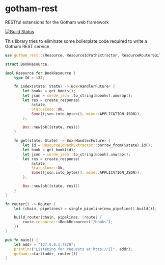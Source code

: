 # gotham-rest
RESTful extensions for the Gotham web framework

[![Build Status](https://travis-ci.org/ChristophWurst/gotham-rest.svg?branch=master)](https://travis-ci.org/ChristophWurst/gotham-rest)

This library tries to eliminate some boilerplate code required to write a Gotham REST service.

```rust
use gotham_rest::{Resource, ResourceIdPathExtractor, ResourceRouterBuilder};

struct BookResource;

impl Resource for BookResource {
    type Id = i32;

    fn index(state: State) -> Box<HandlerFuture> {
        let books = get_books();
        let json = serde_json::to_string(&books).unwrap();
        let res = create_response(
            &state,
            StatusCode::Ok,
            Some((json.into_bytes(), mime::APPLICATION_JSON)),
        );

        Box::new(ok((state, res)))
    }

    fn get(state: State) -> Box<HandlerFuture> {
        let id = ResourceIdPathExtractor::borrow_from(&state).id();
        let book = get_book(id);
        let json = serde_json::to_string(&book).unwrap();
        let res = create_response(
            &state,
            StatusCode::Ok,
            Some((json.into_bytes(), mime::APPLICATION_JSON)),
        );

        Box::new(ok((state, res)))
    }
}

fn router() -> Router {
    let (chain, pipelines) = single_pipeline(new_pipeline().build());

    build_router(chain, pipelines, |route| {
        route.resource::<BookResource>("/books");
    })
}

pub fn main() {
    let addr = "127.0.0.1:7878";
    println!("Listening for requests at http://{}", addr);
    gotham::start(addr, router())
}
```
